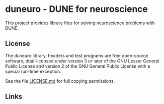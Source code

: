 duneuro - DUNE for neuroscience
=========================
This project provides library files for solving neuroscience problems with DUNE.

License
-------

The duneuro library, headers and test programs are free open-source software,
dual-licensed under version 3 or later of the GNU Lesser General Public License
and version 2 of the GNU General Public License with a special run-time exception.

See the file [LICENSE.md][0] for full copying permissions.

Links
-----
[0]: LICENSE.md
